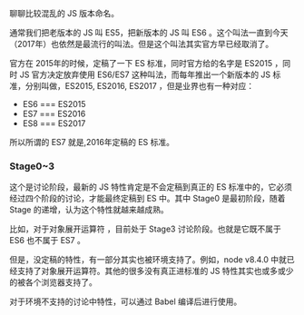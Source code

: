 聊聊比较混乱的 JS 版本命名。

通常我们把老版本的 JS 叫 ES5，把新版本的 JS 叫 ES6 。这个叫法一直到今天（2017年）也依然是最流行的叫法。但是这个叫法其实官方早已经取消了。

官方在 2015年的时候，定稿了一下 ES 标准，同时官方给的名字是 ES2015 ，同时 JS 官方决定放弃使用 ES6/ES7 这种叫法，而每年推出一个新版本的 JS 标准，分别叫做，ES2015, ES2016, ES2017 ，但是业界也有一种对应：

- ES6 === ES2015
- ES7 === ES2016
- ES8 === ES2017

所以所谓的 ES7 就是,2016年定稿的 ES 标准。

### Stage0~3

这个是讨论阶段，最新的 JS 特性肯定是不会定稿到真正的 ES 标准中的，它必须经过四个阶段的讨论，才能最终定稿到 ES 中。其中 Stage0 是最初阶段，随着 Stage 的递增，认为这个特性就越来越成熟。

比如，对于对象展开运算符 ，目前处于 Stage3 讨论阶段。也就是它既不属于 ES6 也不属于 ES7 。

但是，没定稿的特性，有一部分其实也被环境支持了。例如，node v8.4.0 中就已经支持了对象展开运算符。其他的很多没有真正进标准的 JS 特性其实也或多或少的被各个浏览器支持了。

对于环境不支持的讨论中特性，可以通过 Babel 编译后进行使用。

